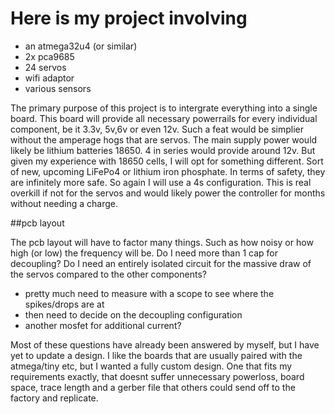 # Here is my project involving 
* an atmega32u4 (or similar)
* 2x pca9685 
* 24 servos
* wifi adaptor
* various sensors


The primary purpose of this project is to intergrate everything into a single board. This board will provide all necessary powerrails for every individual component, be it 3.3v, 5v,6v or even 12v. Such a feat would be simplier without the amperage hogs that are servos. The main supply power would likely be lithium batteries 18650. 4 in series would provide around 12v. But given my experience with 18650 cells, I will opt for something different. Sort of new, upcoming LiFePo4 or lithium iron phosphate. In terms of safety, they are infinitely more safe. So again I will use a 4s configuration. This is real overkill if not for the servos and would likely power the controller for months without needing a charge.

##pcb layout

The pcb layout will have to factor many things. Such as how noisy or how high (or low) the frequency will be. Do I need more than 1 cap for decoupling? Do I need an entirely isolated circuit for the massive draw of the servos compared to the other components?

* pretty much need to measure with a scope to see where the spikes/drops are at
* then need to decide on the decoupling configuration
* another mosfet for additional current?

Most of these questions have already been answered by myself, but I have yet to update a design. I like the boards that are usually paired with the atmega/tiny etc, but I wanted a fully custom design. One that fits my requirements exactly, that doesnt suffer unnecessary powerloss, board space, trace length and a gerber file that others could send off to the factory and replicate.
